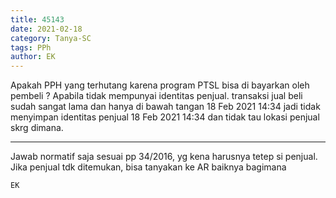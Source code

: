```yaml
---
title: 45143
date: 2021-02-18
category: Tanya-SC
tags: PPh
author: EK
---
```


Apakah PPH yang terhutang karena program PTSL bisa di bayarkan oleh pembeli ? Apabila tidak mempunyai identitas penjual. transaksi jual beli sudah sangat lama dan hanya di bawah tangan 18 Feb 2021 14:34 jadi tidak menyimpan identitas penjual 18 Feb 2021 14:34 dan tidak tau lokasi penjual skrg dimana.

---

Jawab normatif saja sesuai pp 34/2016, yg kena harusnya tetep si penjual. Jika penjual tdk ditemukan, bisa tanyakan ke AR baiknya bagimana

`EK`
